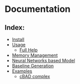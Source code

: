 Documentation
=============

## Index:
* [Install](INSTALL.md)
* [Usage](USAGE.md)
    -  [Full Help](help.md)
* [Memory Management](MEMORY.md)
* [Neural Networks based Model](NN.md)
* [Baseline Generation](baseline.md)
* [Examples](../egs)
    - [cBAD complex](../egs/cBAD_complex/README.md)
